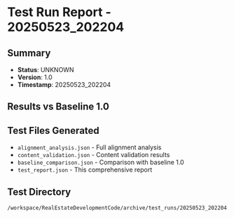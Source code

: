 # Test Run Report - 20250523_202204

## Summary
- **Status**: UNKNOWN
- **Version**: 1.0
- **Timestamp**: 20250523_202204

## Results vs Baseline 1.0

## Test Files Generated
- `alignment_analysis.json` - Full alignment analysis
- `content_validation.json` - Content validation results  
- `baseline_comparison.json` - Comparison with baseline 1.0
- `test_report.json` - This comprehensive report

## Test Directory
`/workspace/RealEstateDevelopmentCode/archive/test_runs/20250523_202204`
